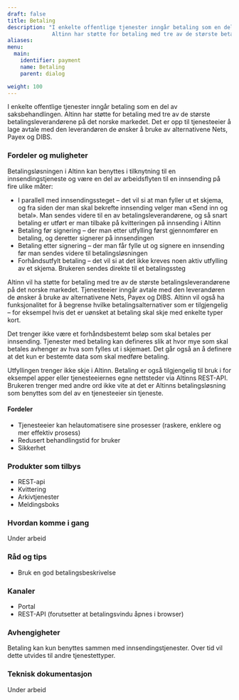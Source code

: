 ```yaml
---
draft: false
title: Betaling
description: "I enkelte offentlige tjenester inngår betaling som en del av saksbehandlingen.
              Altinn har støtte for betaling med tre av de største betalingsleverandørene på det norske markedet."
aliases:
menu:
  main:
    identifier: payment
    name: Betaling
    parent: dialog

weight: 100
---
```


I enkelte offentlige tjenester inngår betaling som en del av saksbehandlingen.
Altinn har støtte for betaling med tre av de største betalingsleverandørene på det norske markedet.
Det er opp til tjenesteeier å lage avtale med den leverandøren de ønsker å bruke av alternativene Nets, Payex og DIBS.

### Fordeler og muligheter
Betalingsløsningen i Altinn kan benyttes i tilknytning til en innsendingstjeneste og være en del av arbeidsflyten til en innsending på fire ulike måter:

 - I parallell med innsendingssteget – det vil si at man fyller ut et skjema, og fra siden der man skal bekrefte innsending velger man «Send inn og betal». Man sendes videre til en av betalingsleverandørene, og så snart betaling er utført er man tilbake på kvitteringen på innsending i Altinn
 - Betaling før signering – der man etter utfylling først gjennomfører en betaling, og deretter signerer på innsendingen
 - Betaling etter signering – der man får fylle ut og signere en innsending før man sendes videre til betalingsløsningen
 - Forhåndsutfylt betaling – det vil si at det ikke kreves noen aktiv utfylling av et skjema. Brukeren sendes direkte til et betalingssteg

Altinn vil ha støtte for betaling med tre av de største betalingsleverandørene på det norske markedet.
Tjenesteeier inngår avtale med den leverandøren de ønsker å bruke av alternativene Nets, Payex og DIBS.
Altinn vil også ha funksjonalitet for å begrense hvilke betalingsalternativer som er tilgjengelig – for eksempel hvis det er uønsket at betaling skal skje med enkelte typer kort.

Det trenger ikke være et forhåndsbestemt beløp som skal betales per innsending.
Tjenester med betaling kan defineres slik at hvor mye som skal betales avhenger av hva som fylles ut i skjemaet.
Det går også an å definere at det kun er bestemte data som skal medføre betaling.

Utfyllingen trenger ikke skje i Altinn. Betaling er også tilgjengelig til bruk i for eksempel apper eller tjenesteeiernes egne nettsteder via Altinns REST-API.
Brukeren trenger med andre ord ikke vite at det er Altinns betalingsløsning som benyttes som del av en tjenesteeier sin tjeneste.

#### Fordeler
 - Tjenesteeier kan helautomatisere sine prosesser (raskere, enklere og mer effektiv prosess)
 - Redusert behandlingstid for bruker
 - Sikkerhet


### Produkter som tilbys
 - REST-api
 - Kvittering
 - Arkivtjenester
 - Meldingsboks


### Hvordan komme i gang
Under arbeid

### Råd og tips
 - Bruk en god betalingsbeskrivelse

### Kanaler
 - Portal
 - REST-API (forutsetter at betalingsvindu åpnes i browser)

### Avhengigheter
Betaling kan kun benyttes sammen med innsendingstjenester. Over tid vil dette utvides til andre tjenestettyper.

### Teknisk dokumentasjon
Under arbeid
